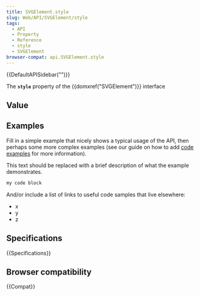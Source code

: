 ```yaml
---
title: SVGElement.style
slug: Web/API/SVGElement/style
tags:
  - API
  - Property
  - Reference
  - style
  - SVGElement
browser-compat: api.SVGElement.style
---
```

{{DefaultAPISidebar("")}}

The **`style`** property of the {{domxref("SVGElement")}} interface 

## Value



## Examples

Fill in a simple example that nicely shows a typical usage of the API, then perhaps some more complex examples (see our guide on how to add [code examples](/en-US/docs/MDN/Contribute/Structures/Code_examples) for more information).

This text should be replaced with a brief description of what the example demonstrates.

```js
my code block
```

And/or include a list of links to useful code samples that live elsewhere:

*   x
*   y
*   z

## Specifications

{{Specifications}}

## Browser compatibility

{{Compat}}


